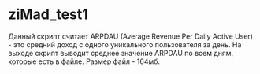 # ziMad_test1
Данный скрипт считает ARPDAU (Average Revenue Per Daily Active User) - это средний доход с одного уникального пользователя за день. На выходе скрипт выводит среднее значение ARPDAU по всем дням, которые есть в файле. Размер файл - 164мб. 
